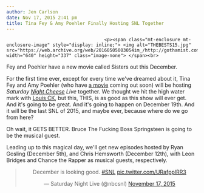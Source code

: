 ```yaml
---
author: Jen Carlson
date: Nov 17, 2015 2:41 pm
title: Tina Fey & Amy Poehler Finally Hosting SNL Together
---
```


	
										<p><span class="mt-enclosure mt-enclosure-image" style="display: inline;"> <img alt="THEBESTS15.jpg" src="https://web.archive.org/web/20160505003054im_/http://gothamist.com/attachments/arts_jen/THEBESTS15.jpg" width="640" height="337" class="image-none"> </span><br>
<span class="photo_caption">Fey and Poehler have a new movie called Sisters out this December.</span></p>

<p>For the first time ever, except for every time we&apos;ve dreamed about it, Tina Fey and Amy Poehler (who have <a href="https://web.archive.org/web/20160505003054/http://www.imdb.com/title/tt1850457/">a movie</a> coming out soon) will be hosting <em>Saturday <a href="https://web.archive.org/web/20160505003054/https://www.youtube.com/watch?v=GxqycijBUn0">Night Cheese</a> Live</em> together. We thought we hit the high water mark with <a href="https://web.archive.org/web/20160505003054/http://gothamist.com/2014/03/30/video_louis_ck_saturday_night_live.php">Louis CK</a>, but this, THIS, is as good as this show will ever get. And it&apos;s going to be great. And it&apos;s going to happen on December 19th. And it will be the last SNL of 2015, and maybe ever, because where do we go from here?</p>

<p>Oh wait, it GETS BETTER. Bruce The Fucking Boss Springsteen is going to be the musical guest.  </p>

<p>Leading up to this magical day, we&apos;ll get new episodes hosted by Ryan Gosling (December 5th), and Chris Hemsworth (December 12th), with Leon Bridges and Chance the Rapper as musical guests, respectively.</p>

<center><blockquote class="twitter-tweet" lang="en"><p lang="en" dir="ltr">December is looking good. <a href="https://web.archive.org/web/20160505003054/https://twitter.com/hashtag/SNL?src=hash">#SNL</a> <a href="https://web.archive.org/web/20160505003054/https://t.co/URafpplRR3">pic.twitter.com/URafpplRR3</a></p>&#x2014; Saturday Night Live (@nbcsnl) <a href="https://web.archive.org/web/20160505003054/https://twitter.com/nbcsnl/status/666678175720673280">November 17, 2015</a></blockquote>
<script async src="//web.archive.org/web/20160505003054js_/http://platform.twitter.com/widgets.js" charset="utf-8"></script></center>					
										
									
				